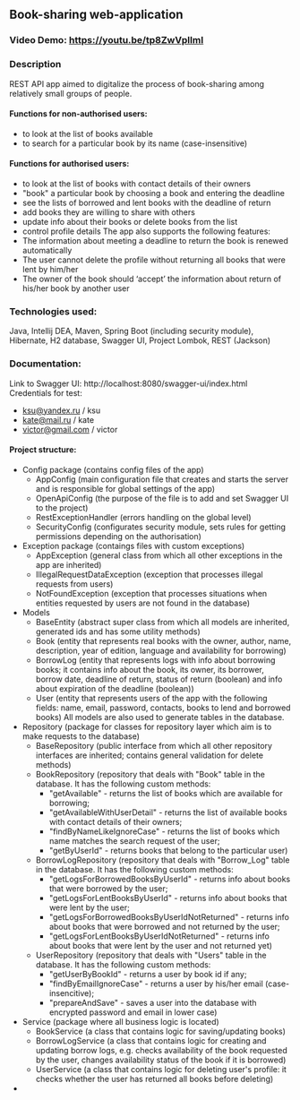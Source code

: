 ## Book-sharing web-application
### Video Demo: <https://youtu.be/tp8ZwVplImI>
### Description
REST API app aimed to digitalize the process of book-sharing among relatively small groups of people.
#### Functions for non-authorised users:
* to look at the list of books available
* to search for a particular book by its name (case-insensitive)
#### Functions for authorised users:
* to look at the list of books with contact details of their owners
* "book" a particular book by choosing a book and entering the deadline
* see the lists of borrowed and lent books with the deadline of return
* add books they are willing to share with others
* update info about their books or delete books from the list
* control profile details
The app also supports the following features:
* The information about meeting a deadline to return the book is renewed automatically
* The user cannot delete the profile without returning all books that were lent by him/her
* The owner of the book should ‘accept’ the information about return of his/her book by another user
### Technologies used:
Java, Intellij DEA, Maven, Spring Boot (including security module), Hibernate, H2 database, Swagger UI, Project Lombok, REST (Jackson)
### Documentation:
Link to Swagger UI: http://localhost:8080/swagger-ui/index.html
Credentials for test:
- ksu@yandex.ru / ksu
- kate@mail.ru / kate
- victor@gmail.com / victor

  
#### Project structure:
* Config package (contains config files of the app)
  - AppConfig (main configuration file that creates and starts the server and is responsible for global settings of the app)
  - OpenApiConfig (the purpose of the file is to add and set Swagger UI to the project)
  - RestExceptionHandler (errors handling on the global level)
  - SecurityConfig (configurates security module, sets rules for getting permissions depending on the authorisation)
* Exception package (contaings files with custom exceptions)
  - AppException (general class from which all other exceptions in the app are inherited)
  - IllegalRequestDataException (exception that processes illegal requests from users)
  - NotFoundException (exception that processes situations when entities requested by users are not found in the database)
* Models
  - BaseEntity (abstract super class from which all models are inherited, generated ids and has some utility methods)
  - Book (entity that represents real books with the owner, author, name, description, year of edition, language and availability for borrowing)
  - BorrowLog (entity that represents logs with info about borrowing books; it contains info about the book, its owner, its borrower, borrow date, deadline of return, status of return (boolean) and info about expiration of the deadline (boolean))
  - User (entity that represents users of the app with the following fields: name, email, password, contacts, books to lend and borrowed books)
  All models are also used to generate tables in the database.
* Repository (package for classes for repository layer which aim is to make requests to the database)
  - BaseRepository (public interface from which all other repository interfaces are inherited; contains general validation for delete methods)
  - BookRepository (repository that deals with "Book" table in the database. It has the following custom methods:
    - "getAvailable" - returns the list of books which are available for borrowing;
    - "getAvailableWithUserDetail" - returns the list of available books with contact details of their owners;
    - "findByNameLikeIgnoreCase" - returns the list of books which name matches the search request of the user;
    - "getByUserId" - returns books that belong to the particular user)
  - BorrowLogRepository (repository that deals with "Borrow_Log" table in the database. It has the following custom methods:
    - "getLogsForBorrowedBooksByUserId" - returns info about books that were borrowed by the user;
    - "getLogsForLentBooksByUserId" - returns info about books that were lent by the user;
    - "getLogsForBorrowedBooksByUserIdNotReturned" - returns info about books that were borrowed and not returned by the user;
    - "getLogsForLentBooksByUserIdNotReturned" - returns info about books that were lent by the user and not returned yet)
  - UserRepository (repository that deals with "Users" table in the database. It has the following custom methods:
    - "getUserByBookId" - returns a user by book id if any;
    - "findByEmailIgnoreCase" - returns a user by his/her email (case-insencitive);
    - "prepareAndSave" - saves a user into the database with encrypted password and email in lower case)
* Service (package where all business logic is located)
  - BookService (a class that contains logic for saving/updating books)
  - BorrowLogService (a class that contains logic for creating and updating borrow logs, e.g. checks availability of the book requested by the user, changes availability status of the book if it is borrowed)
  - UserService (a class that contains logic for deleting user's profile: it checks whether the user has returned all books before deleting)
* 

























